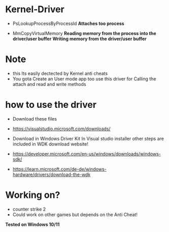 # Kernel-Driver
- PsLookupProcessByProcessId
**Attaches too process**

- MmCopyVirtualMemory
**Reading memory from the  process into the driver/user buffer**
**Writing memory from the driver/user buffer**



# Note
- this Its easily dectected by Kernel anti cheats
- You gota Create an User mode app too use this driver for Calling the attach and read and write methods


# how to use the driver
- Download these files

- https://visualstudio.microsoft.com/downloads/
- Download in Windows Driver Kit In Visual studio installer other steps are included in WDK download website!
- https://developer.microsoft.com/en-us/windows/downloads/windows-sdk/
- https://learn.microsoft.com/de-de/windows-hardware/drivers/download-the-wdk


# Working on?
- counter strike 2
- Could work on other games but depends on the Anti Cheat!

**Tested on Windows 10/11**
